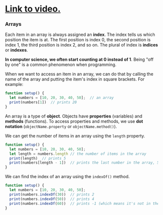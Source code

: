 # [Link to video.](https://www.youtube.com/watch?v=WB6KDTEYzAA&list=PLVD25niNi0Bmz_QDPAm_KPNxGRWDfVZnO)

### Arrays

Each item in an array is always assigned an **index**. The index tells us which position the item is at. The first position is index 0, the second position is index 1, the third position is index 2, and so on. The plural of index is **indices** or **indexes**.

**In computer science, we often start counting at 0 instead of 1**. Being "off by one" is a common phenomenon when programming.

When we want to access an item in an array, we can do that by calling the name of the array and putting the item's index in square brackets. For example:

```js
function setup() {
  let numbers = [10, 20, 30, 40, 50];  // an array
  print(numbers[1])  // prints 20
}
```

An array is a type of **object**. Objects have **properties** (variables) and **methods** (functions). To access properties and methods, we use **dot notation** (`objectName.property` or `objectName.method()`).

We can get the number of items in an array using the `length` property. 

```js
function setup() {
  let numbers = [10, 20, 30, 40, 50]; 
  let length = numbers.length // the number of items in the array
  print(length)  // prints 5
  print(numbers[length - 1])  // prints the last number in the array, 50
}
```

We can find the index of an array using the `indexOf()` method.

```js
function setup() {
  let numbers = [10, 20, 30, 40, 50]; 
  print(numbers.indexOf(30))  // prints 2
  print(numbers.indexOf(50))  // prints 4
  print(numbers.indexOf(60))  // prints -1 (which means it's not in the array)
}
```
